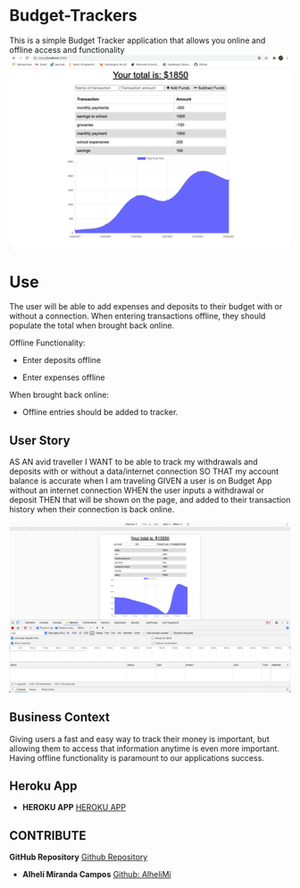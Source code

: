 # Budget-Trackers
This is a simple Budget Tracker application that allows you online and offline access and functionality
<img src="images/Budget.png" width="800"/>

# Use 

The user will be able to add expenses and deposits to their budget with or without a connection. When entering transactions offline, they should populate the total when brought back online.

Offline Functionality:

  * Enter deposits offline

  * Enter expenses offline

When brought back online:

  * Offline entries should be added to tracker.

## User Story
AS AN avid traveller
I WANT to be able to track my withdrawals and deposits with or without a data/internet connection
SO THAT my account balance is accurate when I am traveling
GIVEN a user is on Budget App without an internet connection
WHEN the user inputs a withdrawal or deposit
THEN that will be shown on the page, and added to their transaction history when their connection is back online.

<img src="images/Budget-Offline.png" width="800"/>


## Business Context

Giving users a fast and easy way to track their money is important, but allowing them to access that information anytime is even more important. Having offline functionality is paramount to our applications success.


## Heroku App

* **HEROKU APP** [HEROKU APP](https://alhe-budget.herokuapp.com/)


## CONTRIBUTE

**GitHub Repository** [Github Repository](https://github.com/AlheliMi/Budget-Trackers.git)

* **Alhelí Miranda Campos** [Github: AlheliMi](https://github.com/AlheliMi)
